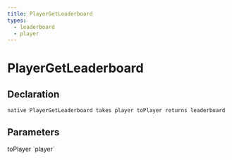 ```yaml
---
title: PlayerGetLeaderboard
types:
  - leaderboard
  - player
---
```


# PlayerGetLeaderboard

## Declaration

```
native PlayerGetLeaderboard takes player toPlayer returns leaderboard
```

## Parameters
<dl>
  <dt>toPlayer `player`</dt>
  <dd></dd>
</dl>
